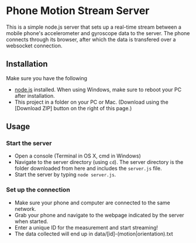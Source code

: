 # Phone Motion Stream Server

This is a simple node.js server that sets up a real-time stream between a mobile phone's accelerometer and gyroscope data to the server. The phone connects through its browser, after which the data is transfered over a websocket connection.


## Installation

Make sure you have the following

* [node.js](http://nodejs.org/) installed. When using Windows, make sure to reboot your PC after installation.
* This project in a folder on your PC or Mac. (Download using the [Download ZIP] button on the right of this page.)

## Usage

### Start the server

* Open a console (Terminal in OS X, cmd in Windows)
* Navigate to the server directory (using `cd`). The server directory is the folder downloaded from here and includes the `server.js` file.
* Start the server by typing `node server.js`.

### Set up the connection

* Make sure your phone and computer are connected to the same network.
* Grab your phone and navigate to the webpage indicated by the server when started.
* Enter a unique ID for the measurement and start streaming!
* The data collected will end up in data/[id]-(motion|orientation).txt